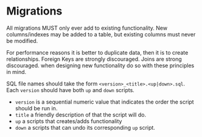 # Migrations

All migrations MUST only ever add to existing functionality. New columns/indexes may be added to a table, but existing columns must never be modified.

For performance reasons it is better to duplicate data, then it is to create relationships. Foreign Keys are strongly discouraged. Joins are strong discouraged. when designing new functionality do so with these principles in mind.

SQL file names should take the form `<version>_<title>.<up|down>.sql`. Each `version` should have both `up` and `down` scripts.
- `version` is a sequential numeric value that indicates the order the script should be run in.
- `title` a friendly description of that the script will do.
- `up` a scripts that creates/adds functionality
- `down` a scripts that can undo its corresponding `up` script. 
